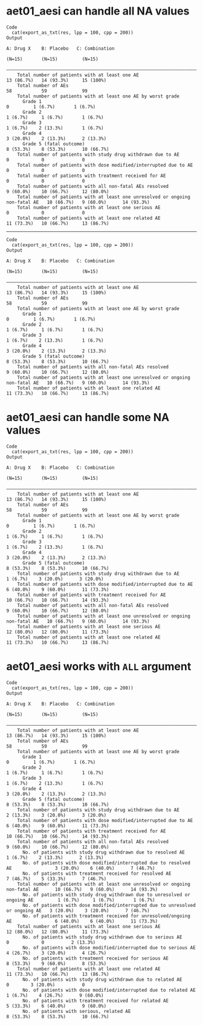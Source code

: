 # aet01_aesi can handle all NA values

    Code
      cat(export_as_txt(res, lpp = 100, cpp = 200))
    Output
                                                                                        A: Drug X    B: Placebo   C: Combination
                                                                                          (N=15)       (N=15)         (N=15)    
        ————————————————————————————————————————————————————————————————————————————————————————————————————————————————————————
        Total number of patients with at least one AE                                   13 (86.7%)   14 (93.3%)     15 (100%)   
        Total number of AEs                                                                 58           59             99      
        Total number of patients with at least one AE by worst grade                                                            
          Grade 1                                                                           0         1 (6.7%)       1 (6.7%)   
          Grade 2                                                                        1 (6.7%)     1 (6.7%)       1 (6.7%)   
          Grade 3                                                                        1 (6.7%)    2 (13.3%)       1 (6.7%)   
          Grade 4                                                                       3 (20.0%)    2 (13.3%)      2 (13.3%)   
          Grade 5 (fatal outcome)                                                       8 (53.3%)    8 (53.3%)      10 (66.7%)  
        Total number of patients with study drug withdrawn due to AE                        0            0              0       
        Total number of patients with dose modified/interrupted due to AE                   0            0              0       
        Total number of patients with treatment received for AE                             0            0              0       
        Total number of patients with all non-fatal AEs resolved                        9 (60.0%)    10 (66.7%)     12 (80.0%)  
        Total number of patients with at least one unresolved or ongoing non-fatal AE   10 (66.7%)   9 (60.0%)      14 (93.3%)  
        Total number of patients with at least one serious AE                               0            0              0       
        Total number of patients with at least one related AE                           11 (73.3%)   10 (66.7%)     13 (86.7%)  

---

    Code
      cat(export_as_txt(res, lpp = 100, cpp = 200))
    Output
                                                                                        A: Drug X    B: Placebo   C: Combination
                                                                                          (N=15)       (N=15)         (N=15)    
        ————————————————————————————————————————————————————————————————————————————————————————————————————————————————————————
        Total number of patients with at least one AE                                   13 (86.7%)   14 (93.3%)     15 (100%)   
        Total number of AEs                                                                 58           59             99      
        Total number of patients with at least one AE by worst grade                                                            
          Grade 1                                                                           0         1 (6.7%)       1 (6.7%)   
          Grade 2                                                                        1 (6.7%)     1 (6.7%)       1 (6.7%)   
          Grade 3                                                                        1 (6.7%)    2 (13.3%)       1 (6.7%)   
          Grade 4                                                                       3 (20.0%)    2 (13.3%)      2 (13.3%)   
          Grade 5 (fatal outcome)                                                       8 (53.3%)    8 (53.3%)      10 (66.7%)  
        Total number of patients with all non-fatal AEs resolved                        9 (60.0%)    10 (66.7%)     12 (80.0%)  
        Total number of patients with at least one unresolved or ongoing non-fatal AE   10 (66.7%)   9 (60.0%)      14 (93.3%)  
        Total number of patients with at least one related AE                           11 (73.3%)   10 (66.7%)     13 (86.7%)  

# aet01_aesi can handle some NA values

    Code
      cat(export_as_txt(res, lpp = 100, cpp = 200))
    Output
                                                                                        A: Drug X    B: Placebo   C: Combination
                                                                                          (N=15)       (N=15)         (N=15)    
        ————————————————————————————————————————————————————————————————————————————————————————————————————————————————————————
        Total number of patients with at least one AE                                   13 (86.7%)   14 (93.3%)     15 (100%)   
        Total number of AEs                                                                 58           59             99      
        Total number of patients with at least one AE by worst grade                                                            
          Grade 1                                                                           0         1 (6.7%)       1 (6.7%)   
          Grade 2                                                                        1 (6.7%)     1 (6.7%)       1 (6.7%)   
          Grade 3                                                                        1 (6.7%)    2 (13.3%)       1 (6.7%)   
          Grade 4                                                                       3 (20.0%)    2 (13.3%)      2 (13.3%)   
          Grade 5 (fatal outcome)                                                       8 (53.3%)    8 (53.3%)      10 (66.7%)  
        Total number of patients with study drug withdrawn due to AE                     1 (6.7%)    3 (20.0%)      3 (20.0%)   
        Total number of patients with dose modified/interrupted due to AE               6 (40.0%)    9 (60.0%)      11 (73.3%)  
        Total number of patients with treatment received for AE                         10 (66.7%)   10 (66.7%)     14 (93.3%)  
        Total number of patients with all non-fatal AEs resolved                        9 (60.0%)    10 (66.7%)     12 (80.0%)  
        Total number of patients with at least one unresolved or ongoing non-fatal AE   10 (66.7%)   9 (60.0%)      14 (93.3%)  
        Total number of patients with at least one serious AE                           12 (80.0%)   12 (80.0%)     11 (73.3%)  
        Total number of patients with at least one related AE                           11 (73.3%)   10 (66.7%)     13 (86.7%)  

# aet01_aesi works with `ALL` argument

    Code
      cat(export_as_txt(res, lpp = 100, cpp = 200))
    Output
                                                                                           A: Drug X    B: Placebo   C: Combination
                                                                                             (N=15)       (N=15)         (N=15)    
        ———————————————————————————————————————————————————————————————————————————————————————————————————————————————————————————
        Total number of patients with at least one AE                                      13 (86.7%)   14 (93.3%)     15 (100%)   
        Total number of AEs                                                                    58           59             99      
        Total number of patients with at least one AE by worst grade                                                               
          Grade 1                                                                              0         1 (6.7%)       1 (6.7%)   
          Grade 2                                                                           1 (6.7%)     1 (6.7%)       1 (6.7%)   
          Grade 3                                                                           1 (6.7%)    2 (13.3%)       1 (6.7%)   
          Grade 4                                                                          3 (20.0%)    2 (13.3%)      2 (13.3%)   
          Grade 5 (fatal outcome)                                                          8 (53.3%)    8 (53.3%)      10 (66.7%)  
        Total number of patients with study drug withdrawn due to AE                       2 (13.3%)    3 (20.0%)      3 (20.0%)   
        Total number of patients with dose modified/interrupted due to AE                  6 (40.0%)    9 (60.0%)      11 (73.3%)  
        Total number of patients with treatment received for AE                            10 (66.7%)   10 (66.7%)     14 (93.3%)  
        Total number of patients with all non-fatal AEs resolved                           9 (60.0%)    10 (66.7%)     12 (80.0%)  
          No. of patients with study drug withdrawn due to resolved AE                      1 (6.7%)    2 (13.3%)      2 (13.3%)   
          No. of patients with dose modified/interrupted due to resolved AE                3 (20.0%)    6 (40.0%)      7 (46.7%)   
          No. of patients with treatment received for resolved AE                          7 (46.7%)    5 (33.3%)      7 (46.7%)   
        Total number of patients with at least one unresolved or ongoing non-fatal AE      10 (66.7%)   9 (60.0%)      14 (93.3%)  
          No. of patients with study drug withdrawn due to unresolved or ongoing AE         1 (6.7%)     1 (6.7%)       1 (6.7%)   
          No. of patients with dose modified/interrupted due to unresolved or ongoing AE   3 (20.0%)    3 (20.0%)      7 (46.7%)   
          No. of patients with treatment received for unresolved/ongoing AE                6 (40.0%)    6 (40.0%)      11 (73.3%)  
        Total number of patients with at least one serious AE                              12 (80.0%)   12 (80.0%)     11 (73.3%)  
          No. of patients with study drug withdrawn due to serious AE                          0            0          2 (13.3%)   
          No. of patients with dose modified/interrupted due to serious AE                 4 (26.7%)    3 (20.0%)      4 (26.7%)   
          No. of patients with treatment received for serious AE                           8 (53.3%)    9 (60.0%)      8 (53.3%)   
        Total number of patients with at least one related AE                              11 (73.3%)   10 (66.7%)     13 (86.7%)  
          No. of patients with study drug withdrawn due to related AE                          0        3 (20.0%)          0       
          No. of patients with dose modified/interrupted due to related AE                  1 (6.7%)    4 (26.7%)      9 (60.0%)   
          No. of patients with treatment received for related AE                           5 (33.3%)    6 (40.0%)      9 (60.0%)   
          No. of patients with serious, related AE                                         8 (53.3%)    8 (53.3%)      10 (66.7%)  

